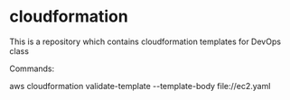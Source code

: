 # cloudformation
This is a repository which contains cloudformation templates for DevOps class


Commands:

aws cloudformation validate-template --template-body file://ec2.yaml
